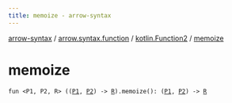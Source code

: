 ```yaml
---
title: memoize - arrow-syntax
---
```


[arrow-syntax](../../index.html) / [arrow.syntax.function](../index.html) / [kotlin.Function2](index.html) / [memoize](./memoize.html)

# memoize

`fun <P1, P2, R> ((`[`P1`](memoize.html#P1)`, `[`P2`](memoize.html#P2)`) -> `[`R`](memoize.html#R)`).memoize(): (`[`P1`](memoize.html#P1)`, `[`P2`](memoize.html#P2)`) -> `[`R`](memoize.html#R)